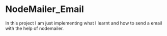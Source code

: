 # NodeMailer_Email
In this project I am just implementing what I learnt and how to send a email with the help of nodemailer.
